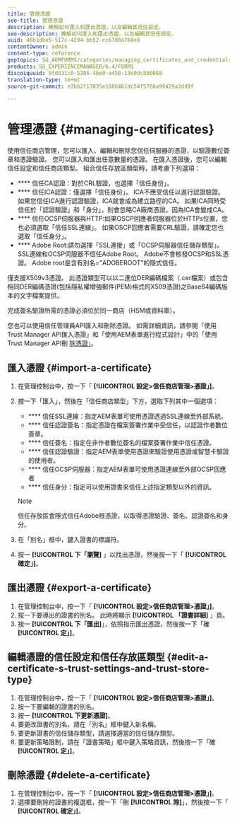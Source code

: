 ```yaml
---
title: 管理憑證
seo-title: 管理憑證
description: 瞭解如何匯入和匯出憑證，以及編輯其信任設定。
seo-description: 瞭解如何匯入和匯出憑證，以及編輯其信任設定。
uuid: 46b1dbe5-517c-4294-bb52-cc6700a768e8
contentOwner: admin
content-type: reference
geptopics: SG_AEMFORMS/categories/managing_certificates_and_credentials
products: SG_EXPERIENCEMANAGER/6.4/FORMS
discoiquuid: 9fd531c0-5206-4be0-a450-13e0dc806068
translation-type: tm+mt
source-git-commit: e2bb2f17035e16864b1dc54f5768a99429a3dd9f

---
```



# 管理憑證 {#managing-certificates}

使用信任商店管理，您可以匯入、編輯和刪除您信任伺服器的憑證，以驗證數位簽章和憑證驗證。 您可以匯入和匯出任意數量的憑證。 在匯入憑證後，您可以編輯信任設定和信任商店類型。 組合信任存放區類型時，請考慮下列選項：

* **** 信任CA認證：對於CRL驗證，也選擇「信任身份」。
* **** 信任ICA認證：僅選擇「信任身份」。 ICA不應受信任以進行認證驗證。 如果您信任ICA進行認證驗證，ICA就會成為建立路徑的CA。 如果ICA同時受信任於「認證驗證」和「身分」，則會忽略CA廠商憑證，因為ICA會變成CA。
* **** 信任OCSP伺服器與HTTP:如果OSCP回應者伺服器位於HTTPs位置，您也必須選取「信任SSL連線」。 如果OSCP回應者需要CRL驗證，請確定您也選取「信任身分」。
* **** Adobe Root:請勿選擇「SSL連接」或「OCSP伺服器信任儲存類型」。 SSL連線和OCSP伺服器不信任Adobe Root。 Adobe不會核發OCSP和SSL憑證。 Adobe root是含有別名=&quot;ADOBEROOT&quot;的隱式信任。

僅支援X509v3憑證。 此憑證類型可以以二進位DER編碼檔案（.cer檔案）或包含相同DER編碼憑證(包括隱私權增強郵件(PEM)格式的X509憑證)之Base64編碼版本的文字檔案提供。

完成簽名驗證所需的憑證必須位於同一商店（HSM或資料庫）。

您也可以使用信任管理員API匯入和刪除憑證。 如需詳細資訊，請參閱「使用Trust Manager API匯入憑證」和「使用AEM表單進行程式設計」中的「使用Trust Manager API刪 [除憑證」](https://www.adobe.com/go/learn_aemforms_programming_63)。

## 匯入憑證 {#import-a-certificate}

1. 在管理控制台中，按一下「 **[!UICONTROL 設定>信任商店管理>憑證」]**。
1. 按一下「匯入」，然後在「信任商店類型」下方，選取下列其中一個選項：

   * **** 信任SSL連線：指定AEM表單可使用憑證透過SSL連線至外部系統。
   * **** 信任認證簽名：指定憑證在檔案簽署作業中受信任，以認證作者數位簽章。
   * **** 信任簽名：指定在非作者數位簽名的檔案簽署作業中信任憑證。
   * **** 信任認證驗證：指定AEM表單使用憑證來驗證使用憑證或智慧卡驗證的使用者。
   * **** 信任OCSP伺服器：指定AEM表單可使用憑證連線至外部OCSP回應者
   * **** 信任身分：指定可以使用證書來信任上述指定類型以外的資訊。
   >[!NOTE]
   >
   >信任存放區會隱式信任Adobe根憑證，以取得憑證驗證、簽名、認證簽名和身分。

1. 在「別名」框中，鍵入證書的標識符。
1. 按一 **[!UICONTROL 下「瀏覽]** 」以找出憑證，然後按一下「 **[!UICONTROL 確定」]**。

## 匯出憑證 {#export-a-certificate}

1. 在管理控制台中，按一下「 **[!UICONTROL 設定>信任商店管理>憑證」]**。
1. 按一下要導出的證書的別名。 此時將顯示 **[!UICONTROL 「證書詳細]** 」頁。
1. 按一 **[!UICONTROL 下「匯出]**」，依照指示匯出憑證，然後按一下「確 **[!UICONTROL 定」]**。

## 編輯憑證的信任設定和信任存放區類型 {#edit-a-certificate-s-trust-settings-and-trust-store-type}

1. 在管理控制台中，按一下「 **[!UICONTROL 設定>信任商店管理>憑證」]**。
1. 按一下要編輯的證書的別名。
1. 按一 **[!UICONTROL 下更新憑證]**。
1. 要更改證書的別名，請在「別名」框中鍵入新名稱。
1. 要更新證書的信任儲存類型，請選擇適當的信任儲存類型。
1. 要更新策略限制，請在「證書策略」框中鍵入策略資訊，然後按一下「確 **[!UICONTROL 定」]**。

## 刪除憑證 {#delete-a-certificate}

1. 在管理控制台中，按一下「 **[!UICONTROL 設定>信任商店管理>憑證」]**。
1. 選擇要刪除的證書的複選框，按一下「刪 **[!UICONTROL 除]**」，然後按一下「 **[!UICONTROL 確定」]**。

